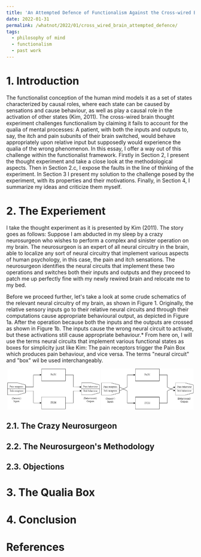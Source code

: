 ```yaml
---
title: 'An Attempted Defence of Functionalism Against the Cross-wired Brain Thought Experiment'
date: 2022-01-31
permalink: /whatnot/2022/01/cross_wired_brain_attempted_defence/
tags:
  - philosophy of mind
  - functionalism
  - past work
---
```


# 1. Introduction

The functionalist conception of the human mind models it as a set of states characterized by causal roles, where each state can be caused by sensations and cause behaviour, as well as play a causal role in the activation of other states (Kim, 2011). The cross-wired brain thought experiment challenges functionalism by claiming it fails to account for the qualia of mental processes: A patient, with both the inputs and outputs to, say, the itch and pain subunits of their brain switched, would behave appropriately upon relative input but supposedly would experience the qualia of the wrong phenomenon. In this essay, I offer a way out of this challenge within the functionalist framework. Firstly in Section 2, I present the thought experiment and take a close look at the methodological aspects. Then in Section 2.c, I expose the faults in the line of thinking of the experiment. In Section 3 I present my solution to the challenge posed by the experiment, with its properties and their motivations. Finally, in Section 4, I summarize my ideas and criticize them myself.

# 2. The Experiement

I take the thought experiment as it is presented by Kim (2011). The story goes as follows: Suppose I am abducted in my sleep by a crazy neurosurgeon who wishes to perform a complex and sinister
operation on my brain. The neurosurgeon is an expert of all neural circuitry in the brain, able to localize any sort of neural circuitry that implement various aspects of human psychology, in this case,
the pain and itch sensations. The neurosurgeon identifies the neural circuits that implement these two operations and switches both their inputs and outputs and they proceed to patch me up perfectly fine
with my newly rewired brain and relocate me to my bed.

Before we proceed further, let's take a look at some crude schematics of the relevant neural circuitry of my brain, as shown in Figure 1. Originally, the relative sensory inputs go to their relative neural circuits and through their computations cause appropriate behavioural output, as depicted in Figure 1a. After the operation because both the inputs and the outputs are crossed as shown in Figure 1b. The inputs cause the wrong neural circuit to activate, but these activations still cause appropriate behaviour.* From here on, I will use the terms neural circuits that implement various functional states as boxes for simplicity just like Kim: The pain receptors trigger the Pain Box which produces pain behaviour, and vice versa. The terms "neural circuit" and "box" wil be used interchangeably.

<p float="left" align="middle">
  <img src="/images/attempted_defence/noqualia_original.png" width="49%" />
  <img src="/images/attempted_defence/noqualia_operated.png" width="49%" />
</p>

## 2.1. The Crazy Neurosurgeon

## 2.2. The Neurosurgeon's Methodology

## 2.3. Objections

# 3. The Qualia Box

# 4. Conclusion

# References